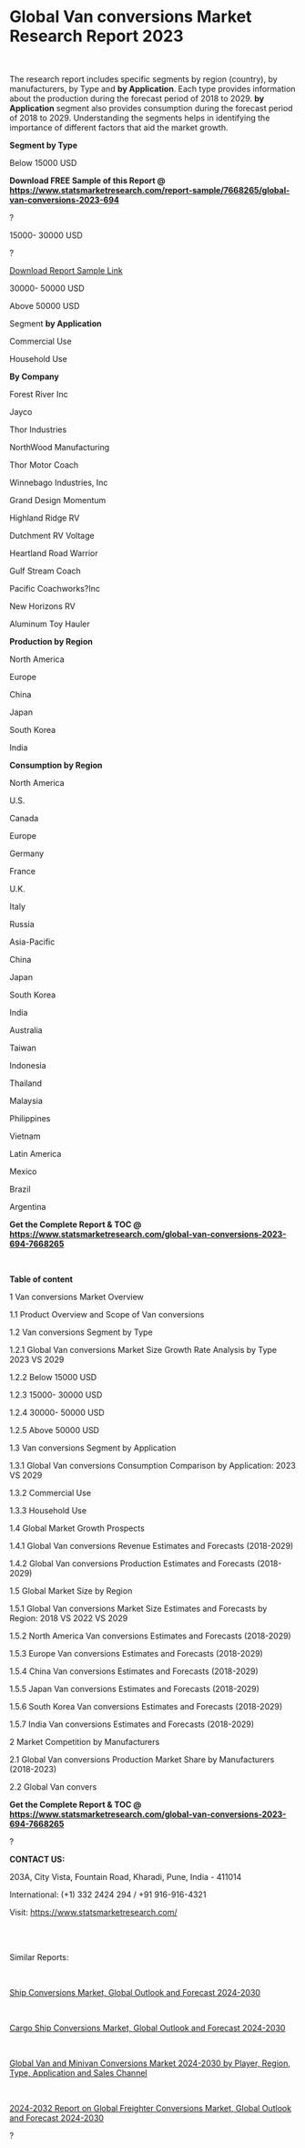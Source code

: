 <h1>Global Van conversions Market Research Report 2023</h1><br/><p>The research report includes specific segments by region (country), by manufacturers, by Type and <strong>by Application</strong>. Each type provides information about the production during the forecast period of 2018 to 2029. <strong>by Application</strong> segment also provides consumption during the forecast period of 2018 to 2029. Understanding the segments helps in identifying the importance of different factors that aid the market growth.</p>
 
 
 
 <p><strong>Segment by Type</strong></p>
 
 
 
 <p>Below 15000 USD</p>
 
 
 
 <div><b>Download FREE Sample of this Report @ <a href="https://www.statsmarketresearch.com/download-free-sample/7668265/global-van-conversions-2023-694">https://www.statsmarketresearch.com/report-sample/7668265/global-van-conversions-2023-694</a></b></div>
 
 
 
 <p>? </p>
 
 
 
 <p>15000- 30000 USD</p>
 
 
 
 <p>? </p>
 
 
 
 <p><a href="https://www.statsmarketresearch.com/download-free-sample/7668265/global-van-conversions-2023-694">Download Report Sample Link</a></p>
 
 
 
 <p>30000- 50000 USD</p>
 
 
 
 <p>Above 50000 USD</p>
 
 
 
 <p>Segment <strong>by Application</strong></p>
 
 
 
 <p>Commercial Use</p>
 
 
 
 <p>Household Use</p>
 
 
 
 <p><strong>By Company</strong></p>
 
 
 
 <p>Forest River Inc</p>
 
 
 
 <p>Jayco</p>
 
 
 
 <p>Thor Industries</p>
 
 
 
 <p>NorthWood Manufacturing</p>
 
 
 
 <p>Thor Motor Coach</p>
 
 
 
 <p>Winnebago Industries, Inc</p>
 
 
 
 <p>Grand Design Momentum</p>
 
 
 
 <p>Highland Ridge RV</p>
 
 
 
 <p>Dutchment RV Voltage</p>
 
 
 
 <p>Heartland Road Warrior</p>
 
 
 
 <p>Gulf Stream Coach</p>
 
 
 
 <p>Pacific Coachworks?Inc</p>
 
 
 
 <p>New Horizons RV</p>
 
 
 
 <p>Aluminum Toy Hauler</p>
 
 
 
 <p><strong>Production by Region</strong></p>
 
 
 
 <p>North America</p>
 
 
 
 <p>Europe</p>
 
 
 
 <p>China</p>
 
 
 
 <p>Japan</p>
 
 
 
 <p>South Korea</p>
 
 
 
 <p>India</p>
 
 
 
 <p><strong>Consumption by Region</strong></p>
 
 
 
 <p>North America</p>
 
 
 
 <p>U.S.</p>
 
 
 
 <p>Canada</p>
 
 
 
 <p>Europe</p>
 
 
 
 <p>Germany</p>
 
 
 
 <p>France</p>
 
 
 
 <p>U.K.</p>
 
 
 
 <p>Italy</p>
 
 
 
 <p>Russia</p>
 
 
 
 <p>Asia-Pacific</p>
 
 
 
 <p>China</p>
 
 
 
 <p>Japan</p>
 
 
 
 <p>South Korea</p>
 
 
 
 <p>India</p>
 
 
 
 <p>Australia</p>
 
 
 
 <p>Taiwan</p>
 
 
 
 <p>Indonesia</p>
 
 
 
 <p>Thailand</p>
 
 
 
 <p>Malaysia</p>
 
 
 
 <p>Philippines</p>
 
 
 
 <p>Vietnam</p>
 
 
 
 <p>Latin America</p>
 
 
 
 <p>Mexico</p>
 
 
 
 <p>Brazil</p>
 
 
 
 <p>Argentina</p>
 
 
 
 <div><b>Get the Complete Report & TOC @ <a href="https://www.statsmarketresearch.com/global-van-conversions-2023-694-7668265">https://www.statsmarketresearch.com/global-van-conversions-2023-694-7668265</a></b></div>
 
 
 
 <p><br />
 
 <b>Table of content</b></p>
 
 
 
 <p>1 Van conversions Market Overview<br />
 
 1.1 Product Overview and Scope of Van conversions<br />
 
 1.2 Van conversions Segment by Type<br />
 
 1.2.1 Global Van conversions Market Size Growth Rate Analysis by Type 2023 VS 2029<br />
 
 1.2.2 Below 15000 USD<br />
 
 1.2.3 15000- 30000 USD<br />
 
 1.2.4 30000- 50000 USD<br />
 
 1.2.5 Above 50000 USD<br />
 
 1.3 Van conversions Segment by Application<br />
 
 1.3.1 Global Van conversions Consumption Comparison by Application: 2023 VS 2029<br />
 
 1.3.2 Commercial Use<br />
 
 1.3.3 Household Use<br />
 
 1.4 Global Market Growth Prospects<br />
 
 1.4.1 Global Van conversions Revenue Estimates and Forecasts (2018-2029)<br />
 
 1.4.2 Global Van conversions Production Estimates and Forecasts (2018-2029)<br />
 
 1.5 Global Market Size by Region<br />
 
 1.5.1 Global Van conversions Market Size Estimates and Forecasts by Region: 2018 VS 2022 VS 2029<br />
 
 1.5.2 North America Van conversions Estimates and Forecasts (2018-2029)<br />
 
 1.5.3 Europe Van conversions Estimates and Forecasts (2018-2029)<br />
 
 1.5.4 China Van conversions Estimates and Forecasts (2018-2029)<br />
 
 1.5.5 Japan Van conversions Estimates and Forecasts (2018-2029)<br />
 
 1.5.6 South Korea Van conversions Estimates and Forecasts (2018-2029)<br />
 
 1.5.7 India Van conversions Estimates and Forecasts (2018-2029)<br />
 
 2 Market Competition by Manufacturers<br />
 
 2.1 Global Van conversions Production Market Share by Manufacturers (2018-2023)<br />
 
 2.2 Global Van convers</p>
 
 
 
 <div><b>Get the Complete Report & TOC @ <a href="https://www.statsmarketresearch.com/global-van-conversions-2023-694-7668265">https://www.statsmarketresearch.com/global-van-conversions-2023-694-7668265</a></b></div>
 
 
 
 <p>? </p>
 
 
 
 <p><b>CONTACT US:</b><br />
 
 203A, City Vista, Fountain Road, Kharadi, Pune, India - 411014<br />
 
 International: (+1) 332 2424 294 / +91 916-916-4321<br />
 
 Visit: <a href="https://www.statsmarketresearch.com/">https://www.statsmarketresearch.com/</a><br />
 
 <br />
 
 <br />
 
 Similar Reports:<br />
 
 <br />
 
 <a href="https://www.statsmarketresearch.com/global-ship-conversions-forecast-2024-2030-456-7972532">Ship Conversions Market, Global Outlook and Forecast 2024-2030</a><br />
 
 <br />
 
 <a href="https://www.statsmarketresearch.com/global-cargo-ship-conversions-forecast-2024-2030-982-7972533">Cargo Ship Conversions Market, Global Outlook and Forecast 2024-2030</a><br />
 
 <br />
 
 <a href="https://www.statsmarketresearch.com/global-van-minivan-conversions-2024-2030-565-7953987">Global Van and Minivan Conversions Market 2024-2030 by Player, Region, Type, Application and Sales Channel</a><br />
 
 <br />
 
 <a href="https://www.statsmarketresearch.com/global-on-freighter-conversions-forecast-2024-2032-2024-2030-283-7940290">2024-2032 Report on Global Freighter Conversions Market, Global Outlook and Forecast 2024-2030</a><br />
 
 ? </p>